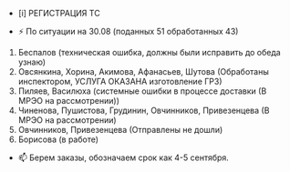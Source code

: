 -  [i] РЕГИСТРАЦИЯ ТС

- ⚡ По ситуации на 30.08 (поданных 51 обработанных 43)
1) Беспалов (техническая ошибка, должны были исправить до обеда узнаю)
2) Овсянкина, Хорина, Акимова, Афанасьев, Шутова (Обработаны инспектором, УСЛУГА ОКАЗАНА изготовление ГРЗ)
3) Пиляев, Василюха (системные ошибки в процессе доставки (В МРЭО на рассмотрении))
4) Чиненова, Пушистова, Грудинин, Овчинников, Привезенцева (В МРЭО на рассмотрении)
5) Овчинников, Привезенцева (Отправлены не дошли)
6) Борисова (в работе)
- 📫 Берем заказы, обозначаем срок как 4-5 сентября.


<!---
Yusovs/Yusovs is a ✨ special ✨ repository because its `README.md` (this file) appears on your GitHub profile.
You can click the Preview link to take a look at your changes.
--->
